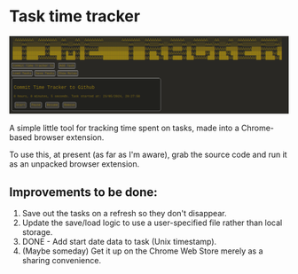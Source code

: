 # Task time tracker 

![preview](timeTrackerScreenshot.png)

A simple little tool for tracking time spent on tasks, made into a Chrome-based browser extension. 


To use this, at present (as far as I'm aware), grab the source code and run it as an unpacked browser extension.

## Improvements to be done: 
<ol>
<li>Save out the tasks on a refresh so they don't disappear.</li>
<li>Update the save/load logic to use a user-specified file rather than local storage.</li>
<li>DONE - Add start date data to task (Unix timestamp).</li>
<li>(Maybe someday) Get it up on the Chrome Web Store merely as a sharing convenience.</li>
</ol>
